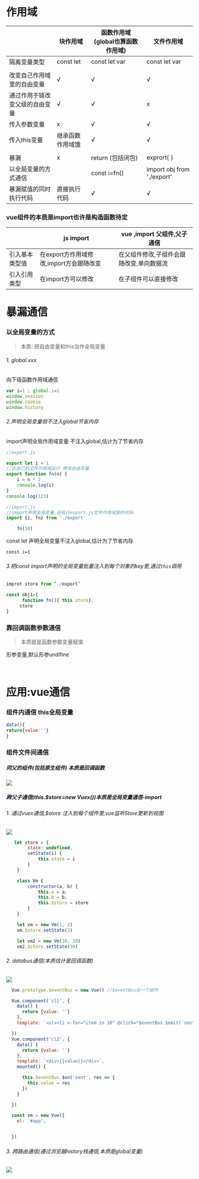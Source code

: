 # 作用域

|                                | 块作用域         | 函数作用域(global也算函数作用域) | 文件作用域                 |
| ------------------------------ | ---------------- | -------------------------------- | -------------------------- |
| 隔离变量类型                   | const let        | const let var                    | const let var              |
|                                |                  |                                  |                            |
| 改变自己作用域里的自由变量     | √                | √                                | √                          |
| 通过作用于链改变父级的自由变量 | √                | √                                | x                          |
| 传入参数变量                   | x                | √                                | √                          |
| 传入this变量                   | 继承函数作用域饿 | √                                | √                          |
|                                |                  |                                  |                            |
| 暴漏                           | x                | return  (包括闭包)               | exprort{ }                 |
| 以全局变量的方式通信           |                  | const i=fn()                     | import obj from './export' |
| 暴漏赋值的同时执行代码         | 直接执行代码     | √                                | √                          |

### vue组件的本质是import也许是构造函数待定

|                | js import                               | vue ,import 父组件,父子通信              |
| -------------- | --------------------------------------- | ---------------------------------------- |
| 引入基本类型值 | 在export方作用域修改,import方会跟随改变 | 在父组件修改,子组件会跟随改变,单向数据流 |
| 引入引用类型   | 在import方可以修改                      | 在子组件可以直接修改                     |



# 暴漏通信

### 以全局变量的方式

> 本质: 把自由变量和this当作全局变量

###### 1. global.xxx

向下级函数作用域通信

```js
var i=1 ; global.i=1 
window.session
window.cookie
window.history
```

###### 2.声明全局变量但不注入global节省内存

import声明全局作用域变量 不注入global,估计为了节省内存

```js
//export.js

export let i = 1
//在自己的文件作用域运行 修改自由变量
export function fn(n) {
    i = n * 2
    console.log(i)
}
console.log(123)
```

```js
//import.js
//import声明全局变量,还执行export.js文件作用域里的代码
import {i, fn} from './export'

    fn(10)

```

const let 声明全局变量不注入global,估计为了节省内存

```
const i=1
```

###### 3.把const import声明的全局变量批量注入到每个对象的key里,通过`this`调用

```js
improt store from ‘./export’

const obj1={
      function fn(){ this.store},
     store
}

```



### 靠回调函数参数通信

> 本质就是函数参数变量赋值

形参变量,默认形参undifine

​			

# 应用:vue通信

### 组件内通信 this全局变量

```js
data(){
return{value:''}
}
```


### 组件文件间通信

#####  同父的组件(包括原生组件) 本质是回调函数 

![](compon.png)



##### 跨父子通信(this.$store=new Vuex())本质是全局变量通信-import

###### 1. 通过vuex通信,$store 注入到每个组件里,vue监听Store更新到视图
![](vuex.png)


```js
   let store = {
        state: undefined,
        setState(i) {
            this.state = i
        }
    }

    class Vm {
        constructor(a, b) {
            this.a = a;
            this.b = b;
            this.$store = store
        }
    }

    let vm = new Vm(1, 2)
    vm.$store.setState(3)

    let vm2 = new Vm(10, 20)
    vm2.$store.setState(30)

```

###### 2. databus通信(本质估计是回调函数)
![](bus.png)

```js
  Vue.prototype.$eventBus = new Vue() //$eventBus在一个组件

  Vue.component('cl1', {
    data() {
      return {value: ''}
    },
    template: `<ul><li v-for="item in 10" @click="$eventBus.$emit('sent',item)">{{item}}</li></ul>`

  })
  Vue.component('cl2', {
    data() {
      return {value: ''}
    },
    template: `<div>{{value}}</div>`,
    mounted() {

      this.$eventBus.$on('sent', res => {
        this.value = res
      })
    }

  })

  const vm = new Vue({
    el: '#app',


  })

```

###### 3. 跨路由通信(通过浏览器history栈通信,本质是global变量)

![](route.png)
















